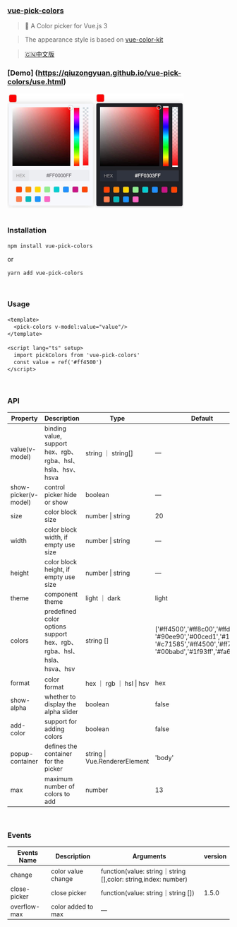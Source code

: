 ### [vue-pick-colors](https://github.com/qiuzongyuan/vue-pick-colors)

>  🎉 A Color picker for Vue.js 3

> The appearance style is based on [vue-color-kit](https://github.com/anish2690/vue-color-kit)

> [🇨🇳中文版](https://github.com/qiuzongyuan/vue-pick-colors/blob/main/README-zh_CN.md)


### [Demo] (https://qiuzongyuan.github.io/vue-pick-colors/use.html)

<div style="display: flex">
    <img src="./images/effect-light.png" style="width:200px;" />
    <img src="./images/effect-dark.png" style="width:200px;" />
</div>

<br/>

### Installation
```
npm install vue-pick-colors
```
or
```
yarn add vue-pick-colors
```
<br/>

### Usage
```vue
<template>
  <pick-colors v-model:value="value"/>
</template>

<script lang="ts" setup>
  import pickColors from 'vue-pick-colors'
  const value = ref('#ff4500')
</script>
```

<br/>

### API
| Property             | Description                                                  | Type                          | Default                                                      | version |
| -------------------- | ------------------------------------------------------------ | ----------------------------- | ------------------------------------------------------------ | ------- |
| value(v-model)       | binding value, support hex、rgb、rgba、hsl、hsla、hsv、hsva  | string ｜ string[]            | —                                                            |         |
| show-picker(v-model) | control picker hide or show                                  | boolean                       | —                                                            | 1.5.0   |
| size                 | color block size                                             | number \| string              | 20                                                           |         |
| width                | color block width, if empty use size                         | number \| string              | —                                                            | 1.5.0   |
| height               | color block height, if empty use size                        | number \| string              | —                                                            | 1.5.0   |
| theme                | component theme                                              | light ｜ dark                 | light                                                        |         |
| colors               | predefined color options support hex、rgb、rgba、hsl、hsla、hsva、hsv | string []                     | ['#ff4500','#ff8c00','#ffd700', '#90ee90','#00ced1','#1e90ff', '#c71585','#ff4500','#ff7800', '#00babd','#1f93ff','#fa64c3'] |         |
| format               | color format                                                 | hex ｜ rgb ｜ hsl \| hsv      | hex                                                          |         |
| show-alpha           | whether to display the alpha slider                          | boolean                       | false                                                        |         |
| add-color            | support for adding colors                                    | boolean                       | false                                                        |         |
| popup-container      | defines the container for the picker                         | string \| Vue.RendererElement | 'body'                                                       | 1.5.0   |
| max                  | maximum number of colors to add                              | number                        | 13                                                           |         |

<br/>

### Events

| Events Name  | Description        | Arguments                                                    | version |
| ------------ | ------------------ | ------------------------------------------------------------ | ------- |
| change       | color value change | function(value: string｜string [],color: string,index: number) |         |
| close-picker  | close picker       | function(value: string｜string [])                           | 1.5.0   |
| overflow-max | color added to max | —                                                            |         |